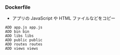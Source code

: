 ### Dockerfile
* アプリの JavaScript や HTML ファイルなどをコピー

```
ADD app.js app.js
ADD bin bin
ADD libs libs
ADD public public
ADD routes routes
ADD views views
```
